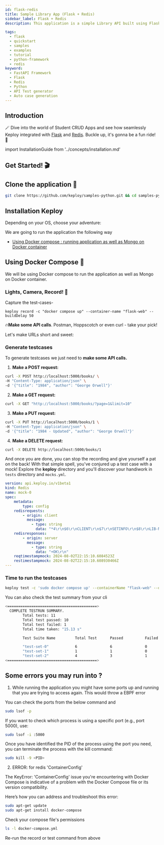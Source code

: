 ```yaml
---
id: flask-redis
title: Sample Library App (Flask + Redis)
sidebar_label: Flask + Redis
description: This application is a simple Library API built using Flask and Redis for data storage. It allows you to perform basic CRUD (Create, Read, Update, Delete) operations on Movie records.

tags:
  - flask
  - quickstart
  - samples
  - examples
  - tutorial
  - python-framework
  - redis
keyword:
  - FastAPI Framework
  - Flask
  - Redis
  - Python
  - API Test generator
  - Auto case generation
---
```


## Introduction

🪄 Dive into the world of Student CRUD Apps and see how seamlessly Keploy integrated with [Flask](https://flask.palletsprojects.com/en/3.0.x/) and [Redis](https://redis.io/). Buckle up, it's gonna be a fun ride! 🎢

import InstallationGuide from '../concepts/installation.md'

<InstallationGuide/>

## Get Started! 🎬

## Clone the application 🧪

```bash
git clone https://github.com/keploy/samples-python.git && cd samples-python/flask-redis
```

## Installation Keploy

Depending on your OS, choose your adventure:

We are going to run the application the following way 

- [Using Docker compose : running application as well as Mongo on Docker container](#using-docker-compose-)

## Using Docker Compose 🐳

We will be using Docker compose to run the application as well as Mongo on Docker container.

### Lights, Camera, Record! 🎥

Capture the test-cases-

```shell
keploy record -c "docker compose up" --container-name "flask-web" --buildDelay 50
```

🔥**Make some API calls**. Postman, Hoppscotch or even curl - take your pick!

Let's make URLs short and sweet:

### Generate testcases

To generate testcases we just need to **make some API calls.**

1. **Make a POST request:**

```bash
curl -X POST http://localhost:5000/books/ \
-H "Content-Type: application/json" \
-d '{"title": "1984", "author": "George Orwell"}'
```

2. **Make a GET request:**

```bash
curl -X GET "http://localhost:5000/books/?page=1&limit=10"
```

3. **Make a PUT request:**

```bash
curl -X PUT http://localhost:5000/books/1 \
-H "Content-Type: application/json" \
-d '{"title": "1984 - Updated", "author": "George Orwell"}'
```

4. **Make a DELETE request:**

```bash
curl -X DELETE http://localhost:5000/books/1
```
And once you are done, you can stop the recording and give yourself a pat on the back! With that simple spell, you've conjured up a test case with a mock! Explore the **keploy** directory and you'll discover your handiwork in `tests` directory and `mocks.yml`.

```yaml
version: api.keploy.io/v1beta1
kind: Redis
name: mock-0
spec:
    metadata:
        type: config
    redisrequests:
        - origin: client
          message:
            - type: string
              data: "*4\r\n$6\r\nCLIENT\r\n$7\r\nSETINFO\r\n$8\r\nLIB-NAME\r\n$8\r\nredis-py\r\n"
    redisresponses:
        - origin: server
          message:
            - type: string
              data: "+OK\r\n"
    reqtimestampmock: 2024-08-02T22:15:10.6084523Z
    restimestampmock: 2024-08-02T22:15:10.608930466Z
---
```

### **Time to run the testcases**

```bash
keploy test -c 'sudo docker compose up' --containerName "flask-web" --delay 10
```
You can also check the test summary from your cli 

```bash
<=========================================> 
  COMPLETE TESTRUN SUMMARY. 
        Total tests: 11
        Total test passed: 10
        Total test failed: 1
        Total time taken: "15.13 s"

        Test Suite Name         Total Test      Passed          Failed          Time Taken

        "test-set-0"            6               6               0               "5.06 s"
        "test-set-1"            1               1               0               "5.02 s"
        "test-set-2"            4               3               1               "5.04 s"
<=========================================> 
```

## Some errors you may run into ?

1. While running the application you might have some ports up and running that you are trying to access again. This would throw a EBPF error

You can check the ports from the below command and 

```bash
sudo lsof -p
```

If you want to check which process is using a specific port (e.g., port 5000), use:

```bash
sudo lsof -i :5000
```

Once you have identified the PID of the process using the port you need, you can terminate the process with the kill command:

```bash
sudo kill -9 <PID>
```

2. ERROR: for redis  'ContainerConfig'

The KeyError: 'ContainerConfig' issue you're encountering with Docker Compose is indicative of a problem with the Docker Compose file or its version compatibility. 

Here’s how you can address and troubleshoot this error:

```bash 
sudo apt-get update
sudo apt-get install docker-compose
```

Check your compose file's permissions 

```bash
ls -l docker-compose.yml
```

Re-run the record or test command from above 



